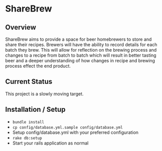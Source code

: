 ShareBrew
==========

Overview
---------
ShareBrew aims to provide a space for beer homebrewers to store and share
their recipes. Brewers will have the ability to record details for each
batch they brew. This will allow for reflection on the brewing process
and changes to a recipe from batch to batch which will result in better
tasting beer and a deeper understanding of how changes in recipe and
brewing process effect the end product.

Current Status
--------------
This project is a slowly moving target.

Installation / Setup
---------------------
- ```bundle install```
- ```cp config/database.yml.sample config/database.yml```
- Setup config/database.yml with your preferred configuration
- ```rake db:setup```
- Start your rails application as normal
